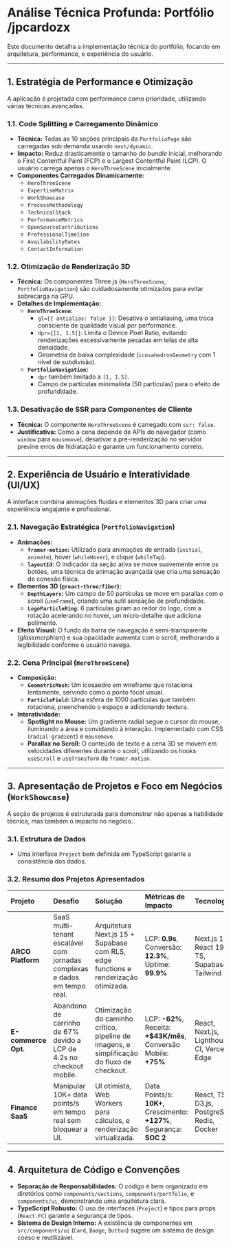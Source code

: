 
# Análise Técnica Profunda: Portfólio /jpcardozx

Este documento detalha a implementação técnica do portfólio, focando em arquitetura, performance, e experiência do usuário.

---

## 1. Estratégia de Performance e Otimização

A aplicação é projetada com performance como prioridade, utilizando várias técnicas avançadas.

### 1.1. Code Splitting e Carregamento Dinâmico

- **Técnica:** Todas as 10 seções principais da `PortfolioPage` são carregadas sob demanda usando `next/dynamic`.
- **Impacto:** Reduz drasticamente o tamanho do *bundle* inicial, melhorando o First Contentful Paint (FCP) e o Largest Contentful Paint (LCP). O usuário carrega apenas o `HeroThreeScene` inicialmente.
- **Componentes Carregados Dinamicamente:**
  - `HeroThreeScene`
  - `ExpertiseMatrix`
  - `WorkShowcase`
  - `ProcessMethodology`
  - `TechnicalStack`
  - `PerformanceMetrics`
  - `OpenSourceContributions`
  - `ProfessionalTimeline`
  - `AvailabilityRates`
  - `ContactInformation`

### 1.2. Otimização de Renderização 3D

- **Técnica:** Os componentes Three.js (`HeroThreeScene`, `PortfolioNavigation`) são cuidadosamente otimizados para evitar sobrecarga na GPU.
- **Detalhes de Implementação:**
  - **`HeroThreeScene`:**
    - `gl={{ antialias: false }}`: Desativa o antialiasing, uma troca consciente de qualidade visual por performance.
    - `dpr={[1, 1.5]}`: Limita o Device Pixel Ratio, evitando renderizações excessivamente pesadas em telas de alta densidade.
    - Geometria de baixa complexidade (`icosahedronGeometry` com 1 nível de subdivisão).
  - **`PortfolioNavigation`:**
    - `dpr` também limitado a `[1, 1.5]`.
    - Campo de partículas minimalista (50 partículas) para o efeito de profundidade.

### 1.3. Desativação de SSR para Componentes de Cliente

- **Técnica:** O componente `HeroThreeScene` é carregado com `ssr: false`.
- **Justificativa:** Como a cena depende de APIs do navegador (como `window` para `mousemove`), desativar a pré-renderização no servidor previne erros de hidratação e garante um funcionamento correto.

---

## 2. Experiência de Usuário e Interatividade (UI/UX)

A interface combina animações fluidas e elementos 3D para criar uma experiência engajante e profissional.

### 2.1. Navegação Estratégica (`PortfolioNavigation`)

- **Animações:**
  - **`framer-motion`:** Utilizado para animações de entrada (`initial`, `animate`), hover (`whileHover`), e clique (`whileTap`).
  - **`layoutId`:** O indicador da seção ativa se move suavemente entre os botões, uma técnica de animação avançada que cria uma sensação de conexão física.
- **Elementos 3D (`@react-three/fiber`):**
  - **`DepthLayers`:** Um campo de 50 partículas se move em parallax com o scroll (`useFrame`), criando uma sutil sensação de profundidade.
  - **`LogoParticleRing`:** 6 partículas giram ao redor do logo, com a rotação acelerando no hover, um micro-detalhe que adiciona polimento.
- **Efeito Visual:** O fundo da barra de navegação é semi-transparente (*glassmorphism*) e sua opacidade aumenta com o scroll, melhorando a legibilidade conforme o usuário navega.

### 2.2. Cena Principal (`HeroThreeScene`)

- **Composição:**
  - **`GeometricMesh`:** Um icosaedro em wireframe que rotaciona lentamente, servindo como o ponto focal visual.
  - **`ParticleField`:** Uma esfera de 1000 partículas que também rotaciona, preenchendo o espaço e adicionando textura.
- **Interatividade:**
  - **Spotlight no Mouse:** Um gradiente radial segue o cursor do mouse, iluminando a área e convidando à interação. Implementado com CSS (`radial-gradient`) e `mousemove`.
  - **Parallax no Scroll:** O conteúdo de texto e a cena 3D se movem em velocidades diferentes durante o scroll, utilizando os hooks `useScroll` e `useTransform` da `framer-motion`.

---

## 3. Apresentação de Projetos e Foco em Negócios (`WorkShowcase`)

A seção de projetos é estruturada para demonstrar não apenas a habilidade técnica, mas também o impacto no negócio.

### 3.1. Estrutura de Dados

- Uma interface `Project` bem definida em TypeScript garante a consistência dos dados.

### 3.2. Resumo dos Projetos Apresentados

| Projeto | Desafio | Solução | Métricas de Impacto | Tecnologias |
| :--- | :--- | :--- | :--- | :--- |
| **ARCO Platform** | SaaS multi-tenant escalável com jornadas complexas e dados em tempo real. | Arquitetura Next.js 15 + Supabase com RLS, edge functions e renderização otimizada. | LCP: **0.9s**, Conversão: **12.3%**, Uptime: **99.9%** | Next.js 15, React 19, TS, Supabase, Tailwind |
| **E-commerce Opt.** | Abandono de carrinho de 67% devido a LCP de 4.2s no checkout mobile. | Otimização do caminho crítico, pipeline de imagens, e simplificação do fluxo de checkout. | LCP: **-62%**, Receita: **+$43K/mês**, Conversão Mobile: **+75%** | React, Next.js, Lighthouse CI, Vercel Edge |
| **Finance SaaS** | Manipular 10K+ data points/s em tempo real sem bloquear a UI. | UI otimista, Web Workers para cálculos, e renderização virtualizada. | Data Points/s: **10K+**, Crescimento: **+127%**, Segurança: **SOC 2** | React, TS, D3.js, PostgreSQL, Redis, Docker |

---

## 4. Arquitetura de Código e Convenções

- **Separação de Responsabilidades:** O código é bem organizado em diretórios como `components/sections`, `components/portfolio`, e `components/ui`, demonstrando uma arquitetura clara.
- **TypeScript Robusto:** O uso de interfaces (`Project`) e tipos para props (`React.FC`) garante a segurança de tipos.
- **Sistema de Design Interno:** A existência de componentes em `src/components/ui` (`Card`, `Badge`, `Button`) sugere um sistema de design coeso e reutilizável.
